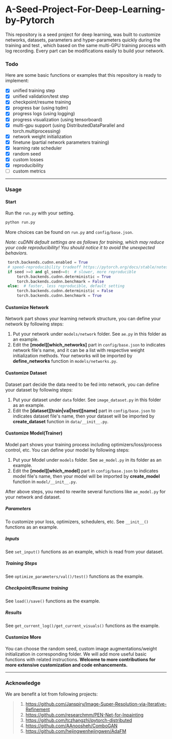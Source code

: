# A-Seed-Project-For-Deep-Learning-by-Pytorch

This repository is a seed project for deep learning, was built to customize networks, datasets, parameters and hyper-parameters quickly during the training and test , which based on the same multi-GPU training process with log recording. Every part can be modifications easily to build your network.

### Todo

Here are some basic functions or examples that this repository is ready to implement:

- [x] unified training step
- [x] unified validation/test step
- [x] checkpoint/resume training
- [x] progress bar (using tqdm)
- [x] progress logs (using logging)
- [x] progress visualization (using tensorboard)
- [x] multi-gpu support (using DistributedDataParallel and torch.multiprocessing)
- [x] network weight initialization
- [x] finetune (partial network parameters training)
- [x] learning rate scheduler
- [x] random seed
- [x] custom losses
- [x] reproducibility
- [ ] custom metrics

------

### Usage

#### Start

Run the `run.py` with your setting.

```python
python run.py
```

More choices can be found on `run.py` and `config/base.json`.

*Note: cuDNN default settings are as follows for training, which may reduce your code reproducibility! You should notice it to avoid the unexpected behaviors.*

```python
 torch.backends.cudnn.enabled = True
 # speed-reproducibility tradeoff https://pytorch.org/docs/stable/notes/randomness.html
 if seed >=0 and gl_seed>=0:  # slower, more reproducible
     torch.backends.cudnn.deterministic = True
     torch.backends.cudnn.benchmark = False
 else:  # faster, less reproducible, default setting
     torch.backends.cudnn.deterministic = False
     torch.backends.cudnn.benchmark = True
```



#### Customize Network

Network part shows your learning network structure, you can define your network by following steps:

1. Put your network under `models/network` folder. See `ae.py` in this folder as an example.
2. Edit the **\[model\][which_networks]** part in `config/base.json` to indicates network file's name, and it can be a list with respective weight initialization methods. Your networks will be imported by **define_networks** function in `models/networks.py`.



#### Customize Dataset

Dataset part decide the data need to be fed into network, you can define your dataset by following steps:

1. Put your dataset under `data` folder. See `image_dataset.py` in this folder as an example.
2. Edit the **\[dataset\]\[train|val|test\][name]** part in `config/base.json` to indicates dataset file's name, then your dataset will be imported by **create_dataset** function in `data/__init__.py`.



#### Customize Model(Trainer)

Model part shows your training process including optimizers/loss/process control, etc.  You can define your model by following steps:

1. Put your Model under `models` folder. See `ae_model.py` in its folder as an example.
2. Edit the **\[model\][which_model]** part in `config/base.json` to indicates model file's name, then your model will be imported by **create_model** function in `model/__init__.py`.

After above steps, you need to rewrite several functions like  `ae_model.py` for your network and dataset.

##### Parameters

To customize your loss, optimizers, schedulers, etc. See `__init__()` functions as an example.

##### Inputs

See `set_input()` functions as an example, which is read from your dataset.

##### Training Steps

See `optimize_parameters/val()/test()` functions as the example.

##### Checkpoint/Resume training

See `load()/save()` functions as the example.

##### Results

See `get_current_log()/get_current_visuals()` functions as the example.



#### Customize More 

You can choose the random seed, custom image augmentations/weight initialization in corresponding folder. We will add more useful basic functions with related instructions. **Welcome to more contributions for more extensive customization and code enhancements.**



------

### Acknowledge

We are benefit a lot from following projects:

> 1. https://github.com/Janspiry/Image-Super-Resolution-via-Iterative-Refinement
> 2. https://github.com/researchmm/PEN-Net-for-Inpainting
> 3. https://github.com/tczhangzhi/pytorch-distributed
> 4. https://github.com/AAnoosheh/ComboGAN
> 5. https://github.com/hejingwenhejingwen/AdaFM